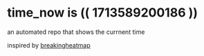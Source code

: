 # time_now is (( 1713589200186 ))

an automated repo that shows the currnent time

inspired by [breakingheatmap](https://github.com/breakingheatmap/breakingheatmap)